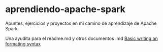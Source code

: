 # aprendiendo-apache-spark
Apuntes, ejercicios y proyectos en mi camino de aprendizaje de Apache Spark

Una ayudita para el readme.md y otros documentos .md
[Basic writing an formating syntax](https://help.github.com/en/articles/basic-writing-and-formatting-syntax)
